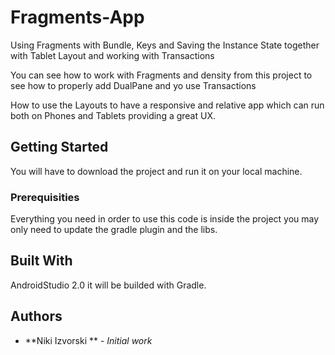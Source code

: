 # Fragments-App
Using Fragments with Bundle, Keys and Saving the Instance State together with Tablet Layout and working with Transactions

You can see how to work with Fragments and density from this project to see how to properly add DualPane and yo use Transactions

How to use the Layouts to have a responsive and relative app which can run both on Phones and Tablets providing a great UX.

## Getting Started

You will have to download the project and run it on your local machine.

### Prerequisities

Everything you need in order to use this code is inside the project you may only need to update the gradle plugin and the libs.

## Built With

AndroidStudio 2.0 it will be builded with Gradle.

## Authors

* **Niki Izvorski ** - *Initial work*

